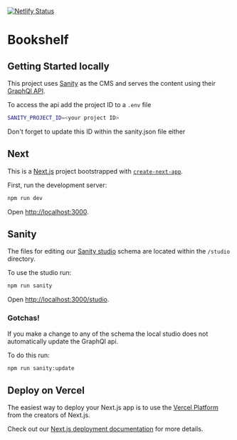 [![Netlify Status](https://api.netlify.com/api/v1/badges/20a1902f-8a3c-4dc6-87ae-973ff95c1111/deploy-status)](https://app.netlify.com/sites/glittery-caramel-209e33/deploys)

# Bookshelf

## Getting Started locally

This project uses [Sanity](https://www.sanity.io/docs/getting-started) as the CMS and serves the content using their [GraphQl API](https://www.sanity.io/docs/graphql).

To access the api add the project ID to a `.env` file

```bash
SANITY_PROJECT_ID=<your project ID>
```

Don't forget to update this ID within the sanity.json file either

## Next

This is a [Next.js](https://nextjs.org/) project bootstrapped with [`create-next-app`](https://github.com/vercel/next.js/tree/canary/packages/create-next-app).

First, run the development server:

```bash
npm run dev
```

Open [http://localhost:3000](http://localhost:3000).

## Sanity

The files for editing our [Sanity studio](https://www.sanity.io/docs/sanity-studio) schema are located within the `/studio` directory.

To use the studio run:

```bash
npm run sanity
```

Open [http://localhost:3000/studio](http://localhost:3000/studio).

### Gotchas!

If you make a change to any of the schema the local studio does not automatically update the GraphQl api.

To do this run:

```bash
npm run sanity:update
```

## Deploy on Vercel

The easiest way to deploy your Next.js app is to use the [Vercel Platform](https://vercel.com/new?utm_medium=default-template&filter=next.js&utm_source=create-next-app&utm_campaign=create-next-app-readme) from the creators of Next.js.

Check out our [Next.js deployment documentation](https://nextjs.org/docs/deployment) for more details.

